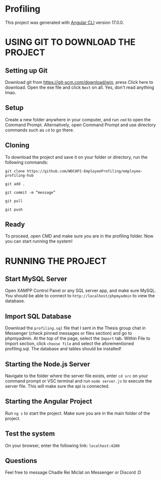 
# Profiling

This project was generated with [Angular CLI](https://github.com/angular/angular-cli) version 17.0.0.

# USING GIT TO DOWNLOAD THE PROJECT

## Setting up Git

Download git from https://git-scm.com/download/win, press Click here to download. Open the exe file and click `Next` on all. Yes, don't read anything lmao.

## Setup

Create a new folder anywhere in your computer, and run `cmd` to open the Command Prompt. Alternatively, open Command Prompt and use directory commands such as `cd` to go there.

## Cloning

To download the project and save it on your folder or directory, run the following commands:

`git clone https://github.com/WDCAP2-EmployeeProfiling/employee-profiling-hub`

`git add .`

`git commit -m “message”`

`git pull`

`git push`

## Ready

To proceed, open CMD and make sure you are in the profiling folder. Now you can start running the system!

# RUNNING THE PROJECT

## Start MySQL Server

Open XAMPP Control Panel or any SQL server app, and make sure MySQL. You should be able to connect to `http://localhost/phpmyadmin` to view the database.

## Import SQL Database

Download the `profiling.sql` file that I sent in the Thesis group chat in Messenger (check pinned messages or files section) and go to phpmyadmin. At the top of the page, select the `Import` tab. Within File to Import section, click `choose file` and select the aforementioned profiling.sql. The database and tables should be installed!

## Starting the Node.js Server

Navigate to the folder where the server file exists, enter `cd src` on your command prompt or VSC terminal and run `node server.js` to execute the server file. This will make sure the api is connected.

## Starting the Angular Project

Run `ng s` to start the project. Make sure you are in the main folder of the project.

## Test the system

On your browser, enter the following link: `localhost:4200`

## Questions

Feel free to message Chadle Rei Miclat on Messenger or Discord :D
